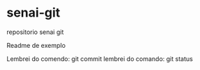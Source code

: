 # senai-git
repositorio  senai git

Readme de exemplo

Lembrei do comendo: git commit
lembrei do comando: git status

